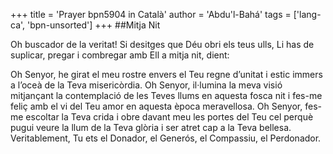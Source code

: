 +++
title = 'Prayer bpn5904 in Català'
author = 'Abdu'l-Bahá'
tags = ['lang-ca', 'bpn-unsorted']
+++
##Mitja Nit

Oh buscador de la veritat! Si desitges que Déu obri els teus ulls, Li has de suplicar, pregar i combregar amb Ell a mitja nit, dient:

Oh Senyor, he girat el meu rostre envers el Teu regne d’unitat i estic immers a l’oceà de la Teva misericòrdia. Oh Senyor, il·lumina la meva visió mitjançant la contemplació de les Teves llums en aquesta fosca nit i fes-me feliç amb el vi del Teu amor en aquesta època meravellosa. Oh Senyor, fes-me escoltar la Teva crida i obre davant meu les portes del Teu cel perquè pugui veure la llum de la Teva glòria i ser atret cap a la Teva bellesa. Veritablement, Tu ets el Donador, el Generós, el Compassiu, el Perdonador.
